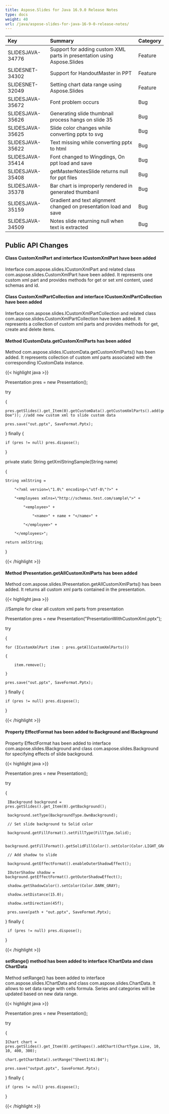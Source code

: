 ```yaml
---
title: Aspose.Slides for Java 16.9.0 Release Notes
type: docs
weight: 40
url: /java/aspose-slides-for-java-16-9-0-release-notes/
---
```


|**Key** |**Summary** |**Category** |
| :- | :- | :- |
|SLIDESJAVA-34776|Support for adding custom XML parts in presentation using Aspose.Slides|Feature|
|SLIDESNET-34302|Support for HandoutMaster in PPT|Feature|
|SLIDESNET-32049|Setting chart data range using Aspose.Slides|Feature|
|SLIDESJAVA-35672|Font problem occurs|Bug|
|SLIDESJAVA-35626|Generating slide thumbnail process hangs on slide 35|Bug|
|SLIDESJAVA-35625|Slide color changes while converting pptx to svg|Bug|
|SLIDESJAVA-35622|Text missing while converting pptx to html|Bug|
|SLIDESJAVA-35414|Font changed to Wingdings, On ppt load and save|Bug|
|SLIDESJAVA-35408|getMasterNotesSlide returns null for ppt files|Bug|
|SLIDESJAVA-35378|Bar chart is improperly rendered in generated thumbanil|Bug|
|SLIDESJAVA-35159|Gradient and text alignment changed on presentation load and save|Bug|
|SLIDESJAVA-34509|Notes slide returning null when text is extracted|Bug|
## **Public API Changes**
#### **Class CustomXmlPart and interface ICustomXmlPart have been added**
Interface com.aspose.slides.ICustomXmlPart and related class com.aspose.slides.CustomXmlPart have been added. It represents one custom xml part and provides methods for get or set xml content, used schemas and id.
#### **Class CustomXmlPartCollection and interface ICustomXmlPartCollection have been added**
Interface com.aspose.slides.ICustomXmlPartCollection and related class com.aspose.slides.CustomXmlPartCollection have been added. It represents a collection of custom xml parts and provides methods for get, create and delete items.
#### **Method ICustomData.getCustomXmlParts has been added**
Method com.aspose.slides.ICustomData.getCustomXmlParts() has been added. It represents collection of custom xml parts associated with the corresponding ICustomData instance.

{{< highlight java >}}

 Presentation pres = new Presentation();

try

{

    pres.getSlides().get_Item(0).getCustomData().getCustomXmlParts().add(getXmlStringSample("John Doe")); //add new custom xml to slide custom data

    pres.save("out.pptx", SaveFormat.Pptx);

} finally {

    if (pres != null) pres.dispose();

}

private static String getXmlStringSample(String name)

{

    String xmlString =

        "<?xml version=\"1.0\" encoding=\"utf-8\"?>" +

        "<employees xmlns=\"http://schemas.test.com/sample\">" +

            "<employee>" +

                "<name>" + name + "</name>" +

            "</employee>" +

        "</employees>";

    return xmlString;

}

{{< /highlight >}}
#### **Method IPresentation.getAllCustomXmlParts has been added**
Method com.aspose.slides.IPresentation.getAllCustomXmlParts() has been added. It returns all custom xml parts contained in the presentation.

{{< highlight java >}}

 //Sample for clear all custom xml parts from presentation

Presentation pres = new Presentation("PresentationWithCustomXml.pptx");

try

{

    for (ICustomXmlPart item : pres.getAllCustomXmlParts())

    {

        item.remove();

    }

    pres.save("out.pptx", SaveFormat.Pptx);

} finally {

    if (pres != null) pres.dispose();

}

{{< /highlight >}}
#### **Property EffectFormat has been added to Background and IBackground**
Property EffectFormat has been added to interface com.aspose.slides.IBackground and class com.aspose.slides.Background for specifying effects of slide background.

{{< highlight java >}}

 Presentation pres = new Presentation();

try

{

     IBackground background = pres.getSlides().get_Item(0).getBackground();

     background.setType(BackgroundType.OwnBackground);

     // Set slide background to Solid color

     background.getFillFormat().setFillType(FillType.Solid);

     background.getFillFormat().getSolidFillColor().setColor(Color.LIGHT_GRAY);

     // Add shadow to slide

     background.getEffectFormat().enableOuterShadowEffect();

     IOuterShadow shadow = background.getEffectFormat().getOuterShadowEffect();

     shadow.getShadowColor().setColor(Color.DARK_GRAY);

     shadow.setDistance(15.0);

     shadow.setDirection(45f);

     pres.save(path + "out.pptx", SaveFormat.Pptx);

} finally {

     if (pres != null) pres.dispose();

}

{{< /highlight >}}
#### **setRange() method has been added to interface IChartData and class ChartData**
Method setRange() has been added to interface com.aspose.slides.IChartData and class com.aspose.slides.ChartData. It allows to set data range with cells formula. Series and categories will be updated based on new data range.

{{< highlight java >}}

 Presentation pres = new Presentation();

try

{

    IChart chart = pres.getSlides().get_Item(0).getShapes().addChart(ChartType.Line, 10, 10, 400, 300);

    chart.getChartData().setRange("Sheet1!A1:B4");

    pres.save("output.pptx", SaveFormat.Pptx);

} finally {

    if (pres != null) pres.dispose();

}

{{< /highlight >}}
